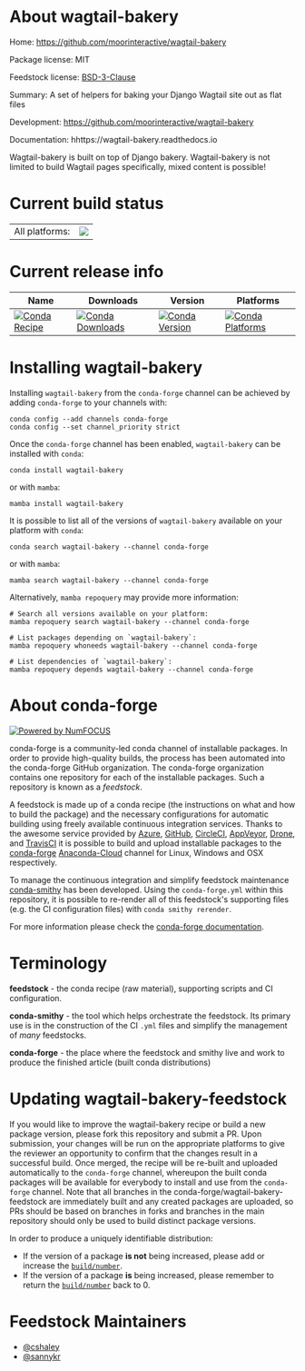 About wagtail-bakery
====================

Home: https://github.com/moorinteractive/wagtail-bakery

Package license: MIT

Feedstock license: [BSD-3-Clause](https://github.com/conda-forge/wagtail-bakery-feedstock/blob/main/LICENSE.txt)

Summary: A set of helpers for baking your Django Wagtail site out as flat files

Development: https://github.com/moorinteractive/wagtail-bakery

Documentation: hhttps://wagtail-bakery.readthedocs.io

Wagtail-bakery is built on top of Django bakery. Wagtail-bakery is not limited to
build Wagtail pages specifically, mixed content is possible!


Current build status
====================


<table><tr><td>All platforms:</td>
    <td>
      <a href="https://dev.azure.com/conda-forge/feedstock-builds/_build/latest?definitionId=5856&branchName=main">
        <img src="https://dev.azure.com/conda-forge/feedstock-builds/_apis/build/status/wagtail-bakery-feedstock?branchName=main">
      </a>
    </td>
  </tr>
</table>

Current release info
====================

| Name | Downloads | Version | Platforms |
| --- | --- | --- | --- |
| [![Conda Recipe](https://img.shields.io/badge/recipe-wagtail--bakery-green.svg)](https://anaconda.org/conda-forge/wagtail-bakery) | [![Conda Downloads](https://img.shields.io/conda/dn/conda-forge/wagtail-bakery.svg)](https://anaconda.org/conda-forge/wagtail-bakery) | [![Conda Version](https://img.shields.io/conda/vn/conda-forge/wagtail-bakery.svg)](https://anaconda.org/conda-forge/wagtail-bakery) | [![Conda Platforms](https://img.shields.io/conda/pn/conda-forge/wagtail-bakery.svg)](https://anaconda.org/conda-forge/wagtail-bakery) |

Installing wagtail-bakery
=========================

Installing `wagtail-bakery` from the `conda-forge` channel can be achieved by adding `conda-forge` to your channels with:

```
conda config --add channels conda-forge
conda config --set channel_priority strict
```

Once the `conda-forge` channel has been enabled, `wagtail-bakery` can be installed with `conda`:

```
conda install wagtail-bakery
```

or with `mamba`:

```
mamba install wagtail-bakery
```

It is possible to list all of the versions of `wagtail-bakery` available on your platform with `conda`:

```
conda search wagtail-bakery --channel conda-forge
```

or with `mamba`:

```
mamba search wagtail-bakery --channel conda-forge
```

Alternatively, `mamba repoquery` may provide more information:

```
# Search all versions available on your platform:
mamba repoquery search wagtail-bakery --channel conda-forge

# List packages depending on `wagtail-bakery`:
mamba repoquery whoneeds wagtail-bakery --channel conda-forge

# List dependencies of `wagtail-bakery`:
mamba repoquery depends wagtail-bakery --channel conda-forge
```


About conda-forge
=================

[![Powered by
NumFOCUS](https://img.shields.io/badge/powered%20by-NumFOCUS-orange.svg?style=flat&colorA=E1523D&colorB=007D8A)](https://numfocus.org)

conda-forge is a community-led conda channel of installable packages.
In order to provide high-quality builds, the process has been automated into the
conda-forge GitHub organization. The conda-forge organization contains one repository
for each of the installable packages. Such a repository is known as a *feedstock*.

A feedstock is made up of a conda recipe (the instructions on what and how to build
the package) and the necessary configurations for automatic building using freely
available continuous integration services. Thanks to the awesome service provided by
[Azure](https://azure.microsoft.com/en-us/services/devops/), [GitHub](https://github.com/),
[CircleCI](https://circleci.com/), [AppVeyor](https://www.appveyor.com/),
[Drone](https://cloud.drone.io/welcome), and [TravisCI](https://travis-ci.com/)
it is possible to build and upload installable packages to the
[conda-forge](https://anaconda.org/conda-forge) [Anaconda-Cloud](https://anaconda.org/)
channel for Linux, Windows and OSX respectively.

To manage the continuous integration and simplify feedstock maintenance
[conda-smithy](https://github.com/conda-forge/conda-smithy) has been developed.
Using the ``conda-forge.yml`` within this repository, it is possible to re-render all of
this feedstock's supporting files (e.g. the CI configuration files) with ``conda smithy rerender``.

For more information please check the [conda-forge documentation](https://conda-forge.org/docs/).

Terminology
===========

**feedstock** - the conda recipe (raw material), supporting scripts and CI configuration.

**conda-smithy** - the tool which helps orchestrate the feedstock.
                   Its primary use is in the construction of the CI ``.yml`` files
                   and simplify the management of *many* feedstocks.

**conda-forge** - the place where the feedstock and smithy live and work to
                  produce the finished article (built conda distributions)


Updating wagtail-bakery-feedstock
=================================

If you would like to improve the wagtail-bakery recipe or build a new
package version, please fork this repository and submit a PR. Upon submission,
your changes will be run on the appropriate platforms to give the reviewer an
opportunity to confirm that the changes result in a successful build. Once
merged, the recipe will be re-built and uploaded automatically to the
`conda-forge` channel, whereupon the built conda packages will be available for
everybody to install and use from the `conda-forge` channel.
Note that all branches in the conda-forge/wagtail-bakery-feedstock are
immediately built and any created packages are uploaded, so PRs should be based
on branches in forks and branches in the main repository should only be used to
build distinct package versions.

In order to produce a uniquely identifiable distribution:
 * If the version of a package **is not** being increased, please add or increase
   the [``build/number``](https://docs.conda.io/projects/conda-build/en/latest/resources/define-metadata.html#build-number-and-string).
 * If the version of a package **is** being increased, please remember to return
   the [``build/number``](https://docs.conda.io/projects/conda-build/en/latest/resources/define-metadata.html#build-number-and-string)
   back to 0.

Feedstock Maintainers
=====================

* [@cshaley](https://github.com/cshaley/)
* [@sannykr](https://github.com/sannykr/)

